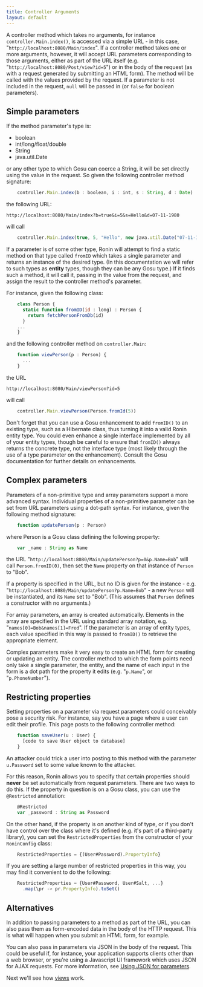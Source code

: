 ```yaml
---
title: Controller Arguments
layout: default
---
```


A controller method which takes no arguments, for instance
`controller.Main.index()`, is accessed via a simple URL - in this case,
"`http://localhost:8080/Main/index`". If a controller method takes one or more
arguments, however, it will accept URL parameters corresponding to those
arguments, either as part of the URL itself (e.g.
"`http://localhost:8080/Post/view?id=5`") or in the body of the request (as
with a request generated by submitting an HTML form). The method will be
called with the values provided by the request. If a parameter is not included
in the request, `null` will be passed in (or `false` for boolean parameters).

## Simple parameters

If the method parameter's type is:

  * boolean
  * int/long/float/double
  * String
  * java.util.Date

or any other type to which Gosu can coerce a String, it will be set directly
using the value in the request. So given the following controller method
signature:

```js
    controller.Main.index(b : boolean, i : int, s : String, d : Date)
```

the following URL:

`http://localhost:8080/Main/index?b=true&i=5&s=Hello&d=07-11-1980`

will call

```js
    controller.Main.index(true, 5, "Hello", new java.util.Date("07-11-1980")).
```

If a parameter is of some other type, Ronin will attempt to find a static
method on that type called `fromID` which takes a single parameter and returns
an instance of the desired type. (In this documentation we will refer to such
types as **entity** types, though they can be any Gosu type.) If it finds such
a method, it will call it, passing in the value from the request, and assign
the result to the controller method's parameter.

For instance, given the following class:

```js
    class Person {
      static function fromID(id : long) : Person {
        return fetchPersonFromDb(id)
      }
    ...
    }
```

and the following controller method on `controller.Main`:

```js
    function viewPerson(p : Person) {
      ...
    }
```

the URL

`http://localhost:8080/Main/viewPerson?id=5`

will call

```js
    controller.Main.viewPerson(Person.fromId(5))
```

Don't forget that you can use a Gosu enhancement to add `fromID()` to an
existing type, such as a Hibernate class, thus turning it into a valid Ronin
entity type. You could even enhance a single interface implemented by all of
your entity types, though be careful to ensure that `fromID()` always returns
the concrete type, not the interface type (most likely through the use of a
type parameter on the enhancement). Consult the Gosu documentation for further
details on enhancements.

## Complex parameters

Parameters of a non-primitive type and array parameters support a more
advanced syntax. Individual properties of a non-primitive parameter can be set
from URL parameters using a dot-path syntax. For instance, given the following
method signature:

```js
    function updatePerson(p : Person)
```

where Person is a Gosu class defining the following property:

```js
    var _name : String as Name
```

the URL "`http://localhost:8080/Main/updatePerson?p=0&p.Name=Bob`" will call
`Person.fromID(0)`, then set the `Name` property on that instance of `Person`
to "Bob".

If a property is specified in the URL, but no ID is given for the instance -
e.g. "`http://localhost:8080/Main/updatePerson?p.Name=Bob`" - a new `Person`
will be instantiated, and its `Name` set to "Bob". (This assumes that `Person`
defines a constructor with no arguments.)

For array parameters, an array is created automatically. Elements in the array
are specified in the URL using standard array notation, e.g.
"`names[0]=Bob&names[1]=Fred`". If the parameter is an array of entity types,
each value specified in this way is passed to `fromID()` to retrieve the
appropriate element.

Complex parameters make it very easy to create an HTML form for creating or
updating an entity. The controller method to which the form points need only
take a single parameter, the entity, and the name of each input in the form is
a dot path for the property it edits (e.g. "`p.Name`", or "`p.PhoneNumber`").

## Restricting properties

Setting properties on a parameter via request parameters could conceivably pose a
security risk.  For instance, say you have a page where a user can edit their profile.
This page posts to the following controller method:

```js
    function saveUser(u : User) {
      [code to save User object to database]
    }
```

An attacker could trick a user into posting to this method with the parameter
`u.Password` set to some value known to the attacker.

For this reason, Ronin allows you to specify that certain properties should **never** be
set automatically from request parameters.  There are two ways to do this.  If the property
in question is on a Gosu class, you can use the `@Restricted` annotation:

```js
    @Restricted
    var _password : String as Password
```

On the other hand, if the property is on another kind of type, or if you don't have control
over the class where it's defined (e.g. it's part of a third-party library), you can set the
`RestrictedProperties` from the constructor of your `RoninConfig` class:

```js
    RestrictedProperties = {(User#Password).PropertyInfo}
```

If you are setting a large number of restricted properties in this way, you may find it
convenient to do the following:

```js
    RestrictedProperties = {User#Password, User#Salt, ...}
      .map(\pr -> pr.PropertyInfo).toSet()
```

## Alternatives

In addition to passing parameters to a method as part of the URL, you can also
pass them as form-encoded data in the body of the HTTP request. This is what
will happen when you submit an HTML form, for example.

You can also pass in parameters via JSON in the body of the request. This
could be useful if, for instance, your application supports clients other than
a web browser, or you're using a Javascript UI framework which uses JSON for
AJAX requests. For more information, see [Using JSON for parameters](Using-JSON.html).

Next we'll see how [views](Views.html) work.
